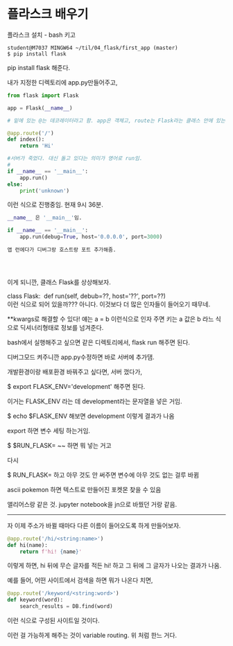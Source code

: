 # 플라스크 배우기

플라스크 설치 - bash 키고 



`student@M7037 MINGW64 ~/til/04_flask/first_app (master)                         
$ pip install flask`

pip install flask 해준다.



내가 지정한 디렉토리에 app.py만들어주고,



```python
from flask import Flask

app = Flask(__name__)

# 밑에 있는 @는 데코레이터라고 함. app은 객체고, route는 Flask라는 클래스 안에 있는 메서드.

@app.route('/')
def index():
    return 'Hi'

#서버가 죽었다. 대신 돌고 있다는 의미가 영어로 run임.
#
if __name__ == '__main__':
    app.run()
else:
    print('unknown')
```

이런 식으로 진행중임. 현재 9시 36분.



```python
__name__ 은 '__main__'임.

if __name__ == '__main__':
    app.run(debug=True, host='0.0.0.0', port=3000)
    
앱 런에다가 디버그랑 호스트랑 포트 추가해줌.





```

이게 되니깐, 클래스 Flask를 상상해보자.

class Flask:
​    def run(self, debub=??, host='??', port=??)
​    
 이런 식으로 되어 있을까??? 아니다. 이것보다 더 많은 인자들이 들어오기 때무네.

**kwargs로 해결할 수 있다! 얘는 a = b 이런식으로 인자 주면 키는 a 값은 b 라느 식으로 딕셔너리형태로 정보를 넘겨준다.



bash에서 실행해주고 싶으면 같은 디렉토리에서, flask run 해주면 된다.



디버그모드 켜주니깐 app.py수정하면 바로 서버에 추가댐.



개발환경이랑 배포환경 바꿔주고 싶다면, 서버 껐다가, 



$ export FLASK_ENV='development' 해주면 된다.

이거는 FLASK_ENV 라는 데 development라는 문자열을 넣은 거임.

$ echo $FLASK_ENV 해보면
development 이렇게 결과가 나옴

export 하면 변수 세팅 하는거임.



$ $RUN_FLASK= ~~ 하면 뭐 넣는 거고

다시

$ RUN_FLASK= 하고 아무 것도 안 써주면 변수에 아무 것도 없는 걸루 바뀜





ascii pokemon 하면 텍스트로 만들어진 포켓몬 찾을 수 있음





앨리어스랑 같은 것. jupyter notebook을 jn으로 바꿨던 거랑 같음.



------------------------------------------------------

자 이제 주소가 바뀔 때마다 다른 이름이 들어오도록 하게 만들어보자.



```python
@app.route('/hi/<string:name>')
def hi(name):
    return f'hi! {name}'
```

이렇게 하면, hi 뒤에 무슨 글자를 적든 hi! 하고 그 뒤에 그 글자가 나오는 결과가 나옴.



예를 들어, 어떤 사이트에서 검색을 하면 뭐가 나온다 치면,



```python
@app.route('/keyword/<string:word>')
def keyword(word):
    search_results = DB.find(word)
```

이런 식으로 구성된 사이트일 것이다.

이런 걸 가능하게 해주는 것이 variable routing. 위 처럼 한느 거다.



